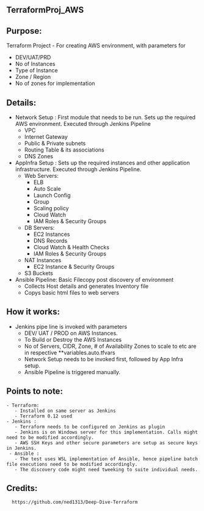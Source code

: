 ## TerraformProj_AWS
Purpose: 
-------
Terraform Project - For creating AWS environment, with parameters for
  - DEV/UAT/PRD
  - No of Instances
  - Type of Instance
  - Zone / Region
  - No of zones for implementation

Details: 
--------
  - Network Setup : First module that needs to be run. Sets up the required AWS environment. Executed through Jenkins Pipeline
    - VPC
    - Internet Gateway
    - Public & Private subnets
    - Routing Table & its associations
    - DNS Zones
  - AppInfra Setup : Sets up the required instances and other application infrastructure. Executed through Jenkins Pipeline.  
     - Web Servers:
       - ELB
       - Auto Scale
       - Launch Config
       - Group
       - Scaling policy
       - Cloud Watch
       - IAM Roles & Security Groups
     - DB Servers:
       - EC2 Instances
       - DNS Records
       - Cloud Watch & Health Checks
       - IAM Roles & Security Groups
     - NAT Instances
       - EC2 Instance & Security Groups
     - S3 Buckets
   - Ansible Pipeline: Basic Filecopy post discovery of environment
     - Collects Host details and generates Inventory file
     - Copys basic html files to web servers  

How it works: 
-------------
  - Jenkins pipe line is invoked with parameters
    - DEV/ UAT / PROD on AWS Instances.
    - To Build or Destroy the AWS Instances
    - No of Servers, CIDR, Zone, # of Availability Zones to scale to etc are in respective **variables.auto.tfvars
    - Network Setup needs to be invoked first, followed by App Infra setup.
    - Ansible Pipeline is triggered manually. 
    
Points to note: 
---------------
    - Terraform:
       - Installed on same server as Jenkins
       - Terraform 0.12 used
    - Jenkins : 
       - Terraform needs to be configured on Jenkins as plugin
       - Jenkins is on Windows server for this implementation. Calls might need to be modified accordingly.
       - AWS SSH Keys and other secure parameters are setup as secure keys in Jenkins.  
     - Ansible : 
       - The test uses WSL implementation of Ansible, hence pipeline batch file executions need to be modified accordingly.
       - The discovery code might need tweeking to suite individual needs. 
 
 Credits:
 --------
      https://github.com/ned1313/Deep-Dive-Terraform
